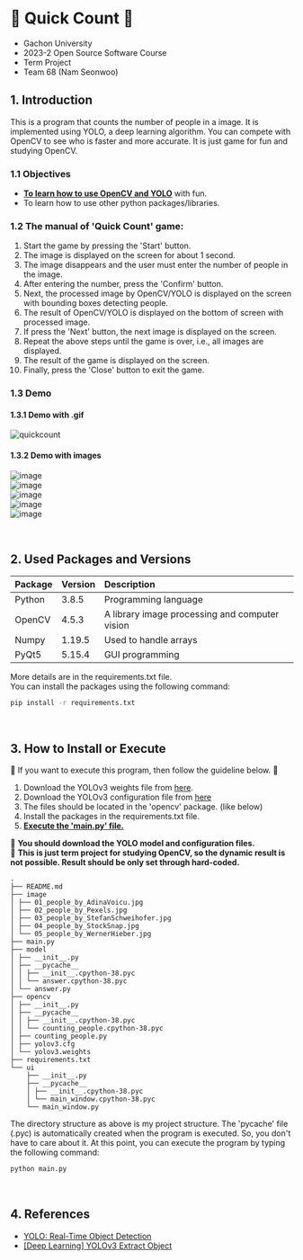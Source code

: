 # 🔢 Quick Count 🔢
- Gachon University
- 2023-2 Open Source Software Course
- Term Project
- Team 68 (Nam Seonwoo)

## 1. Introduction
This is a program that counts the number of people in a image. It is implemented using YOLO, a deep learning algorithm. You can compete with OpenCV to see who is faster and more accurate. It is just game for fun and studying OpenCV.

### 1.1 Objectives
- **<u>To learn how to use OpenCV and YOLO</u>** with fun.
- To learn how to use other python packages/libraries.

### 1.2 The manual of 'Quick Count' game:
1. Start the game by pressing the 'Start' button.
2. The image is displayed on the screen for about 1 second.
3. The image disappears and the user must enter the number of people in the image.
4. After entering the number, press the 'Confirm' button.
5. Next, the processed image by OpenCV/YOLO is displayed on the screen with bounding boxes detecting people.
6. The result of OpenCV/YOLO is displayed on the bottom of screen with processed image.
7. If press the 'Next' button, the next image is displayed on the screen.
8. Repeat the above steps until the game is over, i.e., all images are displayed.
9. The result of the game is displayed on the screen.
10. Finally, press the 'Close' button to exit the game.

### 1.3 Demo
#### 1.3.1 Demo with .gif
![quickcount](https://github.com/namseonu/univ-quickcount-opencv/assets/77925666/297158f0-7c98-4d6c-9278-ddd32b1c976f)

#### 1.3.2 Demo with images
![image](https://github.com/namseonu/univ-quickcount-opencv/assets/77925666/3e7c0f56-0d0b-491f-8d65-015d777873f6)  
![image](https://github.com/namseonu/univ-quickcount-opencv/assets/77925666/6b0c24ad-64b4-458a-8b6d-71f5686e104c)  
![image](https://github.com/namseonu/univ-quickcount-opencv/assets/77925666/c64b82fd-f9c6-4efe-83cc-405860ea7cb7)    
![image](https://github.com/namseonu/univ-quickcount-opencv/assets/77925666/a7d22516-335f-4146-9af5-90bf5bd7f364)  
![image](https://github.com/namseonu/univ-quickcount-opencv/assets/77925666/fe2df917-8737-4bfa-a900-783f2a1fc4fc)  


<br/>

## 2. Used Packages and Versions
| Package | Version | Description                                    |
|:--------|:--------|:-----------------------------------------------|
| Python  | 3.8.5   | Programming language                           |
| OpenCV  | 4.5.3   | A library image processing and computer vision |
| Numpy   | 1.19.5  | Used to handle arrays                          |
| PyQt5   | 5.15.4  | GUI programming                                |

More details are in the requirements.txt file.  
You can install the packages using the following command:
```bash
pip install -r requirements.txt
```

<br/>

## 3. How to Install or Execute
🌟 If you want to execute this program, then follow the guideline below. 🌟
1. Download the YOLOv3 weights file from [here](https://pjreddie.com/media/files/yolov3.weights).
2. Download the YOLOv3 configuration file from [here](https://github.com/pjreddie/darknet/blob/master/cfg/yolov3.cfg)
3. The files should be located in the 'opencv' package. (like below)
4. Install the packages in the requirements.txt file.
5. **<u>Execute the 'main.py' file.</u>**

🚨 **You should download the YOLO model and configuration files.**  
🚨 **This is just term project for studying OpenCV, so the dynamic result is not possible. Result should be only set through hard-coded.**  

```plain text
.
├── README.md
├── image
│ ├── 01_people_by_AdinaVoicu.jpg
│ ├── 02_people_by_Pexels.jpg
│ ├── 03_people_by_StefanSchweihofer.jpg
│ ├── 04_people_by_StockSnap.jpg
│ └── 05_people_by_WernerHieber.jpg
├── main.py
├── model
│ ├── __init__.py
│ ├── __pycache__
│ │ ├── __init__.cpython-38.pyc
│ │ └── answer.cpython-38.pyc
│ └── answer.py
├── opencv
│ ├── __init__.py
│ ├── __pycache__
│ │ ├── __init__.cpython-38.pyc
│ │ └── counting_people.cpython-38.pyc
│ ├── counting_people.py
│ ├── yolov3.cfg
│ └── yolov3.weights
├── requirements.txt
└── ui
    ├── __init__.py
    ├── __pycache__
    │ ├── __init__.cpython-38.pyc
    │ └── main_window.cpython-38.pyc
    └── main_window.py
```
The directory structure as above is my project structure. The 'pycache' file (.pyc) is automatically created when the program is executed. So, you don't have to care about it. At this point, you can execute the program by typing the following command:
```bash
python main.py
```

<br/>

## 4. References
- [YOLO: Real-Time Object Detection](https://pjreddie.com/darknet/yolo/)
- [[Deep Learning] YOLOv3 Extract Object](https://blog.naver.com/engineerjkk/222266582310)
